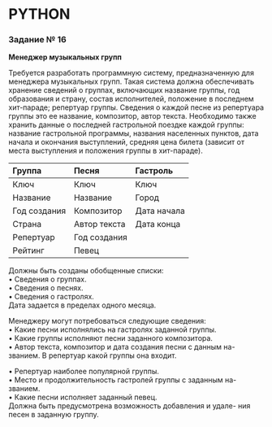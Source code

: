# PYTHON

### **Задание № 16**

**Менеджер музыкальных групп**

Требуется разработать программную систему, предназначенную для менеджера музыкальных групп. Такая система должна обеспечивать хранение сведений о группах, включающих название группы, год образования и страну, состав исполнителей, положение в последнем хит-параде; репертуар группы. Сведения о каждой песне из репертуара группы это ее название, композитор, автор текста. Необходимо также хранить данные о последней гастрольной поездке каждой группы: название гастрольной программы, названия населенных пунктов, дата начала и окончания выступлений, средняя цена билета (зависит от места выступления и положения группы в хит-параде).

| Группа       | Песня        | Гастроль    |
| :----------- | :----------- | :---------- |
| Ключ         | Ключ         | Ключ        |
| Название     | Название     | Город       |
| Год создания | Композитор   | Дата начала |
| Страна       | Автор текста | Дата конца  |
| Репертуар    | Год создания |             |
| Рейтинг      | Певец        |             |

Должны быть созданы обобщенные списки:  
• Сведения о группах.  
• Сведения о песнях.  
• Сведения о гастролях.  
Дата задается в пределах одного месяца.

Менеджеру могут потребоваться следующие сведения:  
• Какие песни исполнялись на гастролях заданной группы.  
• Какие группы исполняют песни заданного композитора.  
• Автор текста, композитор и дата создания песни с данным на- званием. В репертуар какой группы она входит.

• Репертуар наиболее популярной группы.  
• Место и продолжительность гастролей группы с заданным на- званием.  
• Какие песни исполняет заданный певец.  
Должна быть предусмотрена возможность добавления и удале- ния песен в заданную группу.
